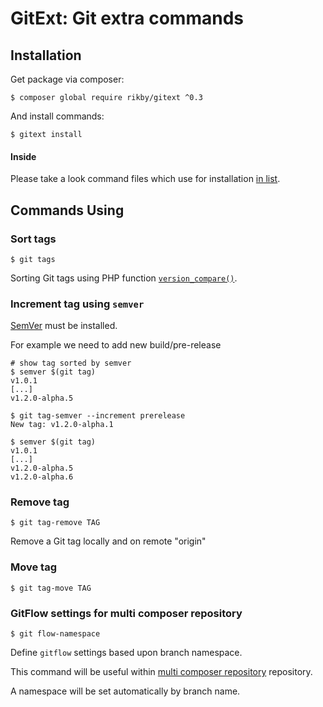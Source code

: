 # GitExt: Git extra commands
## Installation
Get package via composer:
```
$ composer global require rikby/gitext ^0.3
```
And install commands:
```
$ gitext install
```

#### Inside
Please take a look command files which use for installation [in list](src/shell/command).

## Commands Using
### Sort tags
```shell
$ git tags
```
Sorting Git tags using PHP function [`version_compare()`](http://php.net/version_compare).

### Increment tag using `semver`
[SemVer](https://github.com/npm/node-semver) must be installed.

For example we need to add new build/pre-release
```shell
# show tag sorted by semver
$ semver $(git tag)
v1.0.1
[...]
v1.2.0-alpha.5

$ git tag-semver --increment prerelease
New tag: v1.2.0-alpha.1

$ semver $(git tag)
v1.0.1
[...]
v1.2.0-alpha.5
v1.2.0-alpha.6
```

### Remove tag
```shell
$ git tag-remove TAG
```
Remove a Git tag locally and on remote "origin"
### Move tag
```shell
$ git tag-move TAG
```
### GitFlow settings for multi composer repository
```shell
$ git flow-namespace
```
Define `gitflow` settings based upon branch namespace.

This command will be useful within [multi composer repository](../../../../andkirby/multi-repo-composer) repository.

A namespace will be set automatically by branch name.
